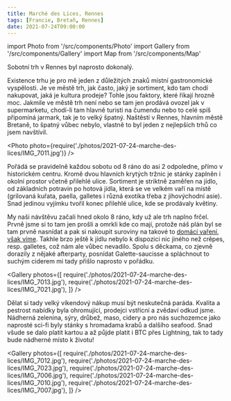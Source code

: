 ```yaml
---
title: Marché des Lices, Rennes
tags: [Francie, Bretaň, Rennes]
date: 2021-07-24T09:00:00
---
```


import Photo from '/src/components/Photo'
import Gallery from '/src/components/Gallery'
import Map from '/src/components/Map'

Sobotní trh v Rennes byl naprosto dokonalý.

<!-- truncate -->

Existence trhu je pro mě jeden z důležitých znaků místní gastronomické vyspělosti. Je ve městě trh, jak často, jaký je sortiment, kdo tam chodí nakupovat, jaká je kultura prodeje? Tohle jsou faktory, které říkají hrozně moc. Jakmile ve městě trh není nebo se tam jen prodává ovozel jak v supermarketu, chodí-li tam hlavně turisti na čumendu nebo to celé spíš připomíná jarmark, tak je to velký špatný. Naštěstí v Rennes, hlavním městě Bretaně, to špatný vůbec nebylo, vlastně to byl jeden z nejlepších trhů co jsem navštívil.

<Photo photo={require('./photos/2021-07-24-marche-des-lices/IMG_7011.jpg')} />

Pořádá se pravidelně každou sobotu od 8 ráno do asi 2 odpoledne, přímo v historickém centru. Kromě dvou hlavních krytých tržnic je stánky zaplněn i okolní prostor včetně přilehlé ulice. Sortiment je striktně zaměřen na jídlo, od základních potravin po hotová jídla, která se ve velkém vaří na místě (grilovaná kuřata, paella, galletes i různá exotika třeba z jihovýchodní asie). Snad jedinou vyjímku tvořil konec přilehlé ulice, kde se prodávaly květiny.

My naši návštěvu začali hned okolo 8 ráno, kdy už ale trh naplno frčel. Prvně jsme si to tam jen prošli a omrkli kde co mají, protože náš plán byl se tam prvně nasnídat a pak si nakoupit suroviny na takové to [domácí vaření](/2021/07/24/kure-na-cideru), [však víme](https://www.youtube.com/watch?v=A1xdrlerwI0&t=17s). Takhle brzo ještě k jídlu nebylo k dispozici nic jiného než crêpes, resp. galletes, což nám ale vůbec nevadilo. Spolu s děckama, co zjevně dorazily z nějaké afterparty, posnídat Galette-saucisse a spláchnout to suchým ciderem mi tady přišlo naprosto v pořádku.

<Gallery photos={[
require('./photos/2021-07-24-marche-des-lices/IMG_7013.jpg'),
require('./photos/2021-07-24-marche-des-lices/IMG_7021.jpg'),
]} />

Dělat si tady velký víkendový nákup musí být neskutečná paráda. Kvalita a pestrost nabídky byla ohromující, prodejci vstřícní a zvědaví odkud jsme. Nádherná zelenina, sýry, drůbež, maso, cidery a pro nás suchozemce jako naprosté sci-fi byly stánky s hromadama krabů a dalšího seafood. Snad všude se dalo platit kartou a až půjde platit i BTC přes Lightning, tak to tady bude nádherné místo k životu!

<Gallery photos={[
require('./photos/2021-07-24-marche-des-lices/IMG_7012.jpg'),
require('./photos/2021-07-24-marche-des-lices/IMG_7023.jpg'),
require('./photos/2021-07-24-marche-des-lices/IMG_7006.jpg'),
require('./photos/2021-07-24-marche-des-lices/IMG_7010.jpg'),
require('./photos/2021-07-24-marche-des-lices/IMG_7007.jpg'),
]} />

<Map src="https://www.google.com/maps/embed?pb=!1m14!1m8!1m3!1d10655.546632314694!2d-1.6841356239224754!3d48.11242211192474!3m2!1i1024!2i768!4f13.1!3m3!1m2!1s0x0%3A0x5986192b2a651a8b!2sMarch%C3%A9%20des%20Lices!5e0!3m2!1sen!2scz!4v1629286312358!5m2!1sen!2scz" />
